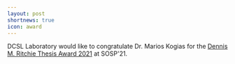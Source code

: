 ```yaml
---
layout: post
shortnews: true
icon: award
---
```


DCSL Laboratory would like to congratulate Dr. Marios Kogias for the [Dennis M. Ritchie Thesis Award 2021](https://twitter.com/ACMSIGOPS/status/1453458028435542018) at SOSP'21. 
